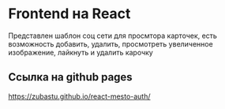 # Frontend на React 

Представлен шаблон соц сети для просмтора карточек, есть возможность добавить, удалить, просмотреть увеличенное изображение, лайкнуть и удалить карочку

## Ссылка на github pages 
https://zubastu.github.io/react-mesto-auth/